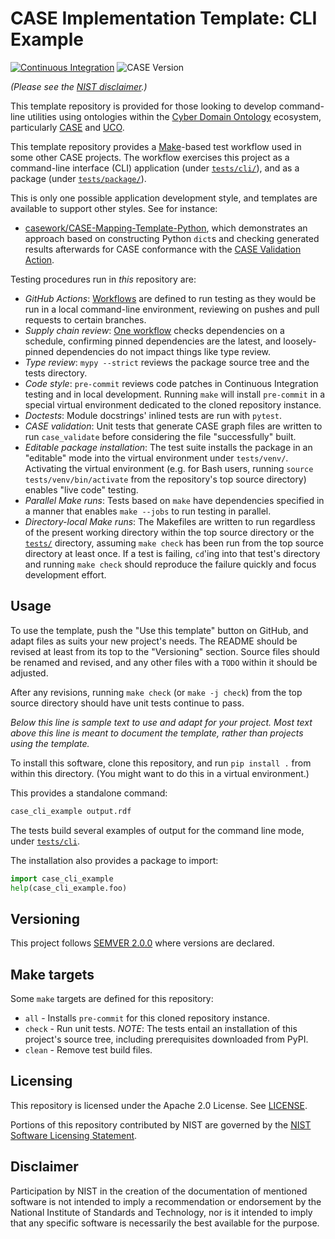# CASE Implementation Template: CLI Example

[![Continuous Integration](https://github.com/casework/CASE-Implementation-Template-Python-CLI/actions/workflows/ci.yml/badge.svg)](https://github.com/casework/CASE-Implementation-Template-Python-CLI/actions/workflows/ci.yml)
![CASE Version](https://img.shields.io/badge/CASE%20Version-1.2.0-green)

_(Please see the [NIST disclaimer](#disclaimer).)_

This template repository is provided for those looking to develop command-line utilities using ontologies within the [Cyber Domain Ontology](https://cyberdomainontology.org) ecosystem, particularly [CASE](https://caseontology.org) and [UCO](https://unifiedcyberontology.org).

This template repository provides a [Make](https://en.wikipedia.org/wiki/Make_%28software%29)-based test workflow used in some other CASE projects.  The workflow exercises this project as a command-line interface (CLI) application (under [`tests/cli/`](tests/cli/)), and as a package (under [`tests/package/`](tests/package/)).

This is only one possible application development style, and templates are available to support other styles.  See for instance:

* [casework/CASE-Mapping-Template-Python](https://github.com/casework/CASE-Mapping-Template-Python), which demonstrates an approach based on constructing Python `dict`s and checking generated results afterwards for CASE conformance with the [CASE Validation Action](https://github.com/kchason/case-validation-action).

Testing procedures run in _this_ repository are:

* _GitHub Actions_: [Workflows](.github/workflows/) are defined to run testing as they would be run in a local command-line environment, reviewing on pushes and pull requests to certain branches.
* _Supply chain review_: [One workflow](.github/workflows/supply-chain.yml) checks dependencies on a schedule, confirming pinned dependencies are the latest, and loosely-pinned dependencies do not impact things like type review.
* _Type review_: `mypy --strict` reviews the package source tree and the tests directory.
* _Code style_: `pre-commit` reviews code patches in Continuous Integration testing and in local development.  Running `make` will install `pre-commit` in a special virtual environment dedicated to the cloned repository instance.
* _Doctests_: Module docstrings' inlined tests are run with `pytest`.
* _CASE validation_: Unit tests that generate CASE graph files are written to run `case_validate` before considering the file "successfully" built.
* _Editable package installation_: The test suite installs the package in an "editable" mode into the virtual environment under `tests/venv/`.  Activating the virtual environment (e.g. for Bash users, running `source tests/venv/bin/activate` from the repository's top source directory) enables "live code" testing.
* _Parallel Make runs_: Tests based on `make` have dependencies specified in a manner that enables `make --jobs` to run testing in parallel.
* _Directory-local Make runs_: The Makefiles are written to run regardless of the present working directory within the top source directory or the [`tests/`](tests/) directory, assuming `make check` has been run from the top source directory at least once.  If a test is failing, `cd`'ing into that test's directory and running `make check` should reproduce the failure quickly and focus development effort.


## Usage

To use the template, push the "Use this template" button on GitHub, and adapt files as suits your new project's needs.  The README should be revised at least from its top to the "Versioning" section.  Source files should be renamed and revised, and any other files with a `TODO` within it should be adjusted.

After any revisions, running `make check` (or `make -j check`) from the top source directory should have unit tests continue to pass.

_Below this line is sample text to use and adapt for your project.  Most text above this line is meant to document the template, rather than projects using the template._

To install this software, clone this repository, and run `pip install .` from within this directory.  (You might want to do this in a virtual environment.)

This provides a standalone command:

```bash
case_cli_example output.rdf
```

The tests build several examples of output for the command line mode, under [`tests/cli`](tests/cli/).

The installation also provides a package to import:

```python
import case_cli_example
help(case_cli_example.foo)
```


## Versioning

This project follows [SEMVER 2.0.0](https://semver.org/) where versions are declared.


## Make targets

Some `make` targets are defined for this repository:
* `all` - Installs `pre-commit` for this cloned repository instance.
* `check` - Run unit tests.  *NOTE*: The tests entail an installation of this project's source tree, including prerequisites downloaded from PyPI.
* `clean` - Remove test build files.


## Licensing

This repository is licensed under the Apache 2.0 License. See [LICENSE](LICENSE).

Portions of this repository contributed by NIST are governed by the [NIST Software Licensing Statement](THIRD_PARTY_LICENSES.md#nist-software-licensing-statement).


## Disclaimer

Participation by NIST in the creation of the documentation of mentioned software is not intended to imply a recommendation or endorsement by the National Institute of Standards and Technology, nor is it intended to imply that any specific software is necessarily the best available for the purpose.
